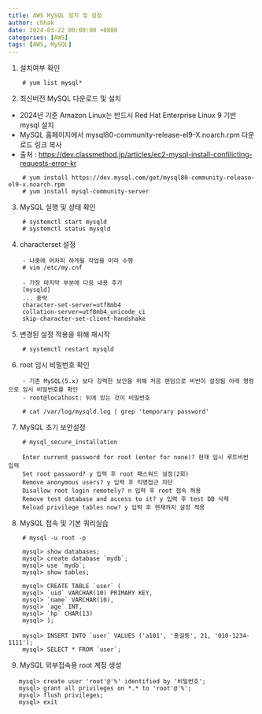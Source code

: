```yaml
---
title: AWS MySQL 설치 및 설정
author: chhak
date: 2024-03-22 00:00:00 +0800
categories: [AWS]
tags: [AWS, MySQL]
---
```


1. 설치여부 확인

```
    # yum list mysql*
```

2. 최신버전 MySQL 다운로드 및 설치
  - 2024년 기준 Amazon Linux는 반드시 Red Hat Enterprise Linux 9 기반 mysql 설치
  - MySQL 홈페이지에서 mysql80-community-release-el9-X.noarch.rpm 다운로드 링크 복사
  - 출처 : https://dev.classmethod.jp/articles/ec2-mysql-install-confilicting-requests-error-kr

```    
    # yum install https://dev.mysql.com/get/mysql80-community-release-el9-x.noarch.rpm
    # yum install mysql-community-server
```

3. MySQL 실행 및 상태 확인
```
    # systemctl start mysqld
    # systemctl status mysqld
```

4. characterset 설정
```
    - 나중에 어차피 하게될 작업을 미리 수행
    # vim /etc/my.cnf

    - 가장 마지막 부분에 다음 내용 추가
    [mysqld]
    ... 중략
    character-set-server=utf8mb4
    collation-server=utf8mb4_unicode_ci
    skip-character-set-client-handshake
```
5. 변경된 설정 적용을 위해 재시작
```
    # systemctl restart mysqld
```

6. root 임시 비밀번호 확인
```
    - 기존 MySQL(5.x) 보다 강력한 보안을 위해 처음 랜덤으로 비번이 설정됨 아래 명령으로 임시 비밀번호를 확인
    - root@localhost: 뒤에 있는 것이 비밀번호

    # cat /var/log/mysqld.log | grep 'temporary password'
```

7. MySQL 초기 보안설정
```
    # mysql_secure_installation

    Enter current password for root (enter for none)? 현재 임시 루트비번 입력
    Set root password? y 입력 후 root 패스워드 설정(2회)
    Remove anonymous users? y 입력 후 익명접근 차단
    Disallow root login remotely? n 입력 후 root 접속 허용
    Remove test database and access to it? y 입력 후 test DB 삭제
    Reload privilege tables now? y 입력 후 현재까지 설정 적용
```

8. MySQL 접속 및 기본 쿼리실습

```
    # mysql -u root -p

    mysql> show databases;
    mysql> create database `mydb`;
    mysql> use `mydb`;
    mysql> show tables;

    mysql> CREATE TABLE `user` (
    mysql> `uid` VARCHAR(10) PRIMARY KEY,
    mysql> `name` VARCHAR(10),
    mysql> `age` INT,
    mysql> `hp` CHAR(13)
    mysql> );

    mysql> INSERT INTO `user` VALUES ('a101', '홍길동', 21, '010-1234-1111');
    mysql> SELECT * FROM `user`;
```

9. MySQL 외부접속용 root 계정 생성

```
   mysql> create user 'root'@'%' identified by '비밀번호';
   mysql> grant all privileges on *.* to 'root'@'%';
   mysql> flush privileges;
   mysql> exit
```

